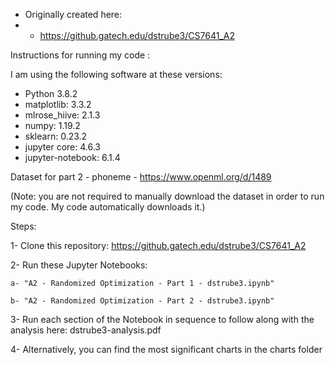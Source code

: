 * Originally created here:
* * https://github.gatech.edu/dstrube3/CS7641_A2

Instructions for running my code :

I am using the following software at these versions:
* Python 3.8.2
* matplotlib: 3.3.2
* mlrose_hiive: 2.1.3
* numpy: 1.19.2
* sklearn: 0.23.2
* jupyter core: 4.6.3
* jupyter-notebook: 6.1.4

Dataset for part 2 - phoneme - https://www.openml.org/d/1489

(Note: you are not required to manually download the dataset in order to run my code. My code automatically downloads it.)

Steps:

1- Clone this repository:
https://github.gatech.edu/dstrube3/CS7641_A2

2- Run these Jupyter Notebooks: 

	a- "A2 - Randomized Optimization - Part 1 - dstrube3.ipynb" 

	b- "A2 - Randomized Optimization - Part 2 - dstrube3.ipynb" 

3- Run each section of the Notebook in sequence to follow along with the analysis here:
dstrube3-analysis.pdf

4- Alternatively, you can find the most significant charts in the charts folder